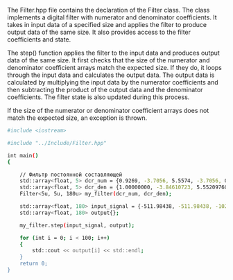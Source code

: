 The Filter.hpp file contains the declaration of the Filter class. The class implements a digital filter with numerator and denominator coefficients. It takes in input data of a specified size and applies the filter to produce output data of the same size. It also provides access to the filter coefficients and state.

The step() function applies the filter to the input data and produces output data of the same size. It first checks that the size of the numerator and denominator coefficient arrays match the expected size. If they do, it loops through the input data and calculates the output data. The output data is calculated by multiplying the input data by the numerator coefficients and then subtracting the product of the output data and the denominator coefficients. The filter state is also updated during this process.

If the size of the numerator or denominator coefficient arrays does not match the expected size, an exception is thrown.

```sh
#include <iostream>

#include "../Include/Filter.hpp"

int main()
{

    // Фильтр постоянной составляющей
    std::array<float, 5> dcr_num = {0.9269, -3.7056, 5.5574, -3.7056, 0.9269};
    std::array<float, 5> dcr_den = {1.00000000, -3.84610723, 5.55209760, -3.56516069, 0.85918839};
    Filter<5u, 5u, 180u> my_filter(dcr_num, dcr_den);

    std::array<float, 180> input_signal = {-511.98438, -511.98438, -1023.96875, -1023.96875, -1023.96875, -1023.96875, -1023.96875, -1023.96875, -1023.96875, -1279.96094, -1279.96094, -1023.96875, -1023.96875, -767.97656, -767.97656, -767.97656, -767.97656, -767.97656, -511.98438, -511.98438, -511.98438, -511.98438, -511.98438, -255.99219, -511.98438, -255.99219, -511.98438, -255.99219, -255.99219, -255.99219, -255.99219, -255.99219, -255.99219, -255.99219, -255.99219, -255.99219, 0.00000, -255.99219, -255.99219, -255.99219, -255.99219, -255.99219, -255.99219};
    std::array<float, 180> output{};

    my_filter.step(input_signal, output);

    for (int i = 0; i < 100; i++)
    {
        std::cout << output[i] << std::endl;
    }
    return 0;
}
```
